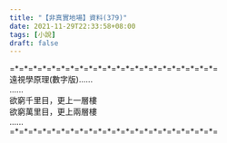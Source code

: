 ```yaml
---
title: "【非真實地場】資料(379)"
date: 2021-11-29T22:33:58+08:00
tags: [小說]
draft: false
---
```


=\*=\*=\*=\*=\*=\*=\*=\*=\*=\*=\*=\*=\*=\*=\*=\*=\*=\*=\*=\*=\*=\*=  
遠視學原理(數字版)......  
......  
欲窮千里目，更上一層樓    
欲窮萬里目，更上兩層樓  
......  
=\*=\*=\*=\*=\*=\*=\*=\*=\*=\*=\*=\*=\*=\*=\*=\*=\*=\*=\*=\*=\*=\*=  
